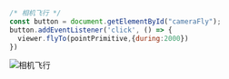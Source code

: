```js
/* 相机飞行 */
const button = document.getElementById("cameraFly");
button.addEventListener('click', () => {
  viewer.flyTo(pointPrimitive,{during:2000})
})
```

![相机飞行](./img/flyTo.gif)
